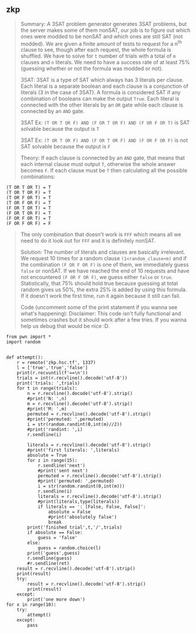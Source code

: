 ## zkp ##

> Summary: A 3SAT problem generator generates 3SAT problems, but the server makes some of them nonSAT, our job is to figure out which ones were modded to be nonSAT and which ones are still SAT (not modded). We are given a finite amount of tests to request for a n<sup>th</sup> clause to see, though after each request, the whole formula is shuffled. We have to solve for `t` number of trials with a total of `m` clauses and `n` literals. We need to have a success rate of at least 75% (guessing whether or not the formula was modded or not).
> 
> 3SAT: 3SAT is a type of SAT which always has 3 literals per clause. Each literal is a separate boolean and each clause is a conjunction of literals (3 in the case of 3SAT). A formula is considered SAT if any combination of booleans can make the output `True`. Each literal is connected with the other literals by an `OR` gate while each clause is connected by an `AND` gate.
> 
> 3SAT Ex: `(T OR T OR F) AND (F OR T OR F) AND (F OR F OR T)` is SAT solvable because the output is `T`
> 
> 3SAT Ex: `(T OR T OR F) AND (F OR T OR F) AND (F OR F OR F)` is not SAT solvable  because the output is `F`
> 
> Theory: If each clause is connected by an `AND` gate, that means that each internal clause must output `T`, otherwise the whole answer becomes `F`. If each clause must be `T` then calculating all the possible combinations:
> 
```
(T OR T OR T) = T
(T OR T OR F) = T
(T OR F OR T) = T
(T OR F OR F) = T
(F OR T OR T) = T
(F OR T OR F) = T
(F OR F OR T) = T
(F OR F OR F) = F
```
> The only combination that doesn't work is `FFF` which means all we need to do it look out for `FFF` and it is definitely nonSAT.
> 
> Solution: The number of literals and clauses are basically irrelevant. We request 10 times for a random clause `(1<random_clause<m)` and if the combination `(F OR F OR F)` is one of them, we immediately guess `false` or nonSAT. If we have reached the end of 10 requests and have not encountered `(F OR F OR F)`, we guess either `false` or `true`. Statistically, that 75% should hold true because guessing at total random gives us 50%, the extra 25% is added by using this formula. If it doesn't work the first time, run it again because it still can fail.
> 
> Code (uncomment some of the print statement if you wanna see what's happening):
> Disclaimer: This code isn't fully functional and sometimes crashes but it should work after a few tries. If you wanna help us debug that would be nice :D.
```
from pwn import *
import random


def attempt():
    r = remote('zkp.hsc.tf', 1337)
    l = ['true','true','false']
    print(r.recvuntil(f'==\n'))
    trials = int(r.recvline().decode('utf-8'))
    print('trials: ',trials)
    for t in range(trials):
        n = r.recvline().decode('utf-8').strip()
        #print('N: ',n)
        m = r.recvline().decode('utf-8').strip()
        #print('M: ',m)
        permuted = r.recvline().decode('utf-8').strip()
        #print('permuted: ',permuted)
        i = str(random.randint(0,int(m)//2))
        #print('randint: ',i)
        r.sendline(i)
    
        literals = r.recvline().decode('utf-8').strip()
        #print('first literals: ',literals)
        absolute = True
        for z in range(15):
            r.sendline('next')
            #print('sent next')
            permuted = r.recvline().decode('utf-8').strip()
            #print('permuted: ',permuted)
            i = str(random.randint(0,int(m)))
            r.sendline(i)
            literals = r.recvline().decode('utf-8').strip()
            #print(literals,type(literals))
            if literals == ': [False, False, False]':
                absolute = False
                #print('absolutely false')
                break
        print('finished trial',t,'/',trials)
        if absolute == False:
            guess = 'false'
        else:
            guess = random.choice(l)
        print('guess',guess)
        r.sendline(guess)
        #r.sendline(ret)
    result = r.recvline().decode('utf-8').strip()
    print(result)
    try:
        result = r.recvline().decode('utf-8').strip()
        print(result)
    except:
        print('one more down')
for x in range(10):
    try:
        attempt()
    except:
        pass
```